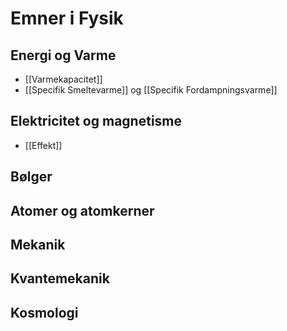 # Emner i Fysik

## Energi og Varme
- [[Varmekapacitet]]
- [[Specifik Smeltevarme]] og [[Specifik Fordampningsvarme]]

## Elektricitet og magnetisme
- [[Effekt]]

## Bølger

## Atomer og atomkerner

## Mekanik

## Kvantemekanik

## Kosmologi